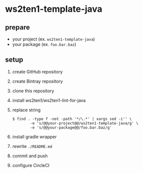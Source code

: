 # ws2ten1-template-java

## prepare

* your project (ex. `ws2ten1-template-java`)
* your package (ex. `foo.bar.baz`)

## setup

1. create GitHub repository
2. create Bintray repository
3. clone this repository
4. install ws2ten1/ws2ten1-lint-for-java
5. replace string

    ```
    $ find . -type f -not -path '*/\.*' | xargs sed -i'' \
            -e 's/@@your-project@@/ws2ten1-template-java/g' \
            -e 's/@@your-package@@/foo.bar.baz/g'
    ```

6. install gradle wrapper
7. rewrite `./README.md`
8. commit and push
9. configure CircleCI
